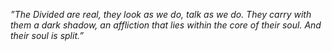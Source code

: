 *”The Divided are real, they look as we do, talk as we do. They carry with them a dark shadow, an affliction that lies within the core of their soul. And their soul is split.”*